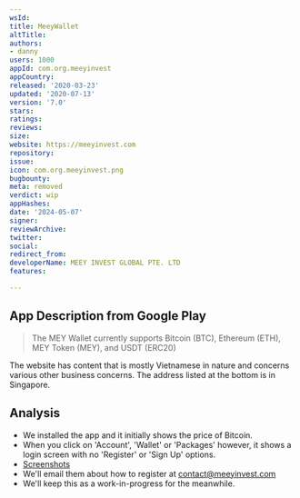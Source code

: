 ```yaml
---
wsId: 
title: MeeyWallet
altTitle: 
authors:
- danny
users: 1000
appId: com.org.meeyinvest
appCountry: 
released: '2020-03-23'
updated: '2020-07-13'
version: '7.0'
stars: 
ratings: 
reviews: 
size: 
website: https://meeyinvest.com
repository: 
issue: 
icon: com.org.meeyinvest.png
bugbounty: 
meta: removed
verdict: wip
appHashes: 
date: '2024-05-07'
signer: 
reviewArchive: 
twitter: 
social: 
redirect_from: 
developerName: MEEY INVEST GLOBAL PTE. LTD
features: 

---
```


## App Description from Google Play 

> The MEY Wallet currently supports Bitcoin (BTC), Ethereum (ETH), MEY Token (MEY), and USDT (ERC20)

The website has content that is mostly Vietnamese in nature and concerns various other business concerns. The address listed at the bottom is in Singapore.

## Analysis 

- We installed the app and it initially shows the price of Bitcoin.
- When you click on 'Account', 'Wallet' or 'Packages' however, it shows a login screen with no 'Register' or 'Sign Up' options. 
- [Screenshots](https://twitter.com/BitcoinWalletz/status/1663810075805229056)
- We'll email them about how to register at contact@meeyinvest.com
- We'll keep this as a work-in-progress for the meanwhile.

